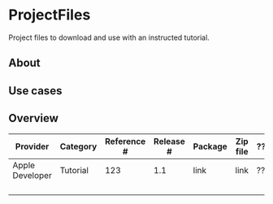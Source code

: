 # ProjectFiles
Project files to download and use with an instructed tutorial.

## About


## Use cases

## Overview

|Provider |Category |Reference # |Release # | Package | Zip file| ?? | ?? |
| - | - | - | - |- | - | - | - |
|Apple Developer |Tutorial |123 |1.1 | link | link | ?? | ?? |
| | | |  |  |  |  | |
| | | |  |  |  |  | |
| | | |  |  |  |  | |
| | | |  |  |  |  | |
